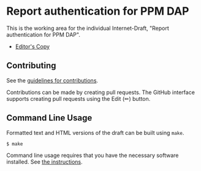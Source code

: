 # Report authentication for PPM DAP

This is the working area for the individual Internet-Draft, "Report authentication for PPM DAP".

* [Editor's Copy](https://cpriebe.github.io/draft-priebe-ppm-dap-reportauth/#go.draft-priebe-ppm-dap-reportauth.html)

## Contributing

See the
[guidelines for contributions](https://github.com/cpriebe/draft-priebe-ppm-dap-reportauth/blob/main/CONTRIBUTING.md).

Contributions can be made by creating pull requests.
The GitHub interface supports creating pull requests using the Edit (✏) button.


## Command Line Usage

Formatted text and HTML versions of the draft can be built using `make`.

```sh
$ make
```

Command line usage requires that you have the necessary software installed.  See
[the instructions](https://github.com/martinthomson/i-d-template/blob/main/doc/SETUP.md).
